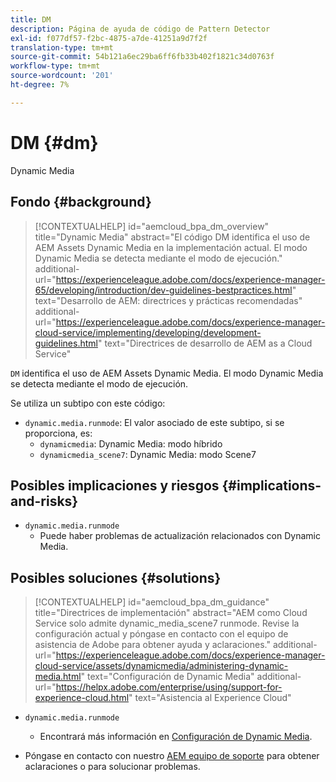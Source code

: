 ```yaml
---
title: DM
description: Página de ayuda de código de Pattern Detector
exl-id: f077df57-f2bc-4875-a7de-41251a9d7f2f
translation-type: tm+mt
source-git-commit: 54b121a6ec29ba6ff6fb33b402f1821c34d0763f
workflow-type: tm+mt
source-wordcount: '201'
ht-degree: 7%

---
```


# DM {#dm}

Dynamic Media

## Fondo {#background}

>[!CONTEXTUALHELP]
>id="aemcloud_bpa_dm_overview"
>title="Dynamic Media"
>abstract="El código DM identifica el uso de AEM Assets Dynamic Media en la implementación actual. El modo Dynamic Media se detecta mediante el modo de ejecución."
>additional-url="https://experienceleague.adobe.com/docs/experience-manager-65/developing/introduction/dev-guidelines-bestpractices.html" text="Desarrollo de AEM: directrices y prácticas recomendadas"
>additional-url="https://experienceleague.adobe.com/docs/experience-manager-cloud-service/implementing/developing/development-guidelines.html" text="Directrices de desarrollo de AEM as a Cloud Service"

`DM` identifica el uso de AEM Assets Dynamic Media. El modo Dynamic Media se detecta mediante el modo de ejecución.

Se utiliza un subtipo con este código:

* `dynamic.media.runmode`: El valor asociado de este subtipo, si se proporciona, es:
   * `dynamicmedia`: Dynamic Media: modo híbrido
   * `dynamicmedia_scene7`: Dynamic Media: modo Scene7

## Posibles implicaciones y riesgos {#implications-and-risks}

* `dynamic.media.runmode`
   * Puede haber problemas de actualización relacionados con Dynamic Media.

## Posibles soluciones {#solutions}

>[!CONTEXTUALHELP]
>id="aemcloud_bpa_dm_guidance"
>title="Directrices de implementación"
>abstract="AEM como Cloud Service solo admite dynamic_media_scene7 runmode. Revise la configuración actual y póngase en contacto con el equipo de asistencia de Adobe para obtener ayuda y aclaraciones."
>additional-url="https://experienceleague.adobe.com/docs/experience-manager-cloud-service/assets/dynamicmedia/administering-dynamic-media.html" text="Configuración de Dynamic Media"
>additional-url="https://helpx.adobe.com/enterprise/using/support-for-experience-cloud.html" text="Asistencia al Experience Cloud"


* `dynamic.media.runmode`
   * Encontrará más información en [Configuración de Dynamic Media](https://experienceleague.adobe.com/docs/experience-manager-cloud-service/assets/dynamicmedia/administering-dynamic-media.html).

* Póngase en contacto con nuestro [AEM equipo de soporte](https://helpx.adobe.com/enterprise/using/support-for-experience-cloud.html) para obtener aclaraciones o para solucionar problemas.
